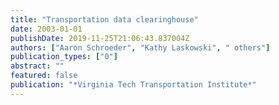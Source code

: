 ```yaml
---
title: "Transportation data clearinghouse"
date: 2003-01-01
publishDate: 2019-11-25T21:06:43.837004Z
authors: ["Aaron Schroeder", "Kathy Laskowski", " others"]
publication_types: ["0"]
abstract: ""
featured: false
publication: "*Virginia Tech Transportation Institute*"
---
```


